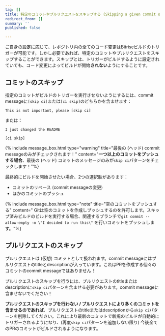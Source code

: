 ```yaml
---
tag: []
title: 特定のコミットやプルリクエストをスキップする (Skipping a given commit or pull request)
redirect_from: []
summary: ''
published: false

---
```

ご自身の[設定](/jp/builds/triggering-builds/triggering-builds/)に応じて、レポジトリ内の全てのコード変更はBitriseビルドのトリガーが可能です。しかし必要であれば、特定のコミットやプルリクエストをスキップすることができます。スキップとは、トリガーがビルドするように設定されていても、コード変更によってビルドが開始**されない**ようにすることです。

## コミットのスキップ

指定のコミットがビルドのトリガーを実行させないようにするには、commit messageに`[skip ci]`または`[ci skip]`のどちらかを含ませます：

    This is not important, please [skip ci]

または：

    I just changed the README
    
    [ci skip]

{% include message_box.html type="warning" title="最後の (ヘッド) commit messageのみがチェックされます！" content="**一つ以上のコミットをプッシュする場合**、最後の (ヘッド) コミットのメッセージのみが`skip ci`パターンをチェックします！"%}

最終的にビルドを開始させたい場合、2つの選択肢があります：

* コミットのリベース (commit messageの変更)
* ほかのコミットのプッシュ

{% include message_box.html type="note" title="空のコミットをプッシュする" content=" Gitは空のコミットを作成しプッシュするのを許可します。スキップ済みビルドのビルドを実行する場合、関連するブランチで`git commit --allow-empty -m \"I decided to run this\"` を行いコミットをプッシュします。"%}

## プルリクエストのスキップ

プルリクエストは (仮想) コミットとして扱われます。commit messageにはプルリクエストのtitleとdescriptionが入っています。これはPRを作成する個々のコミットのcommit messageではありません！

プルリクエストのスキップを行うには、プルリクエストのtitleまたはdescriptionに`skip ci`パターンを含ませる必要があります。commit messageに含ませないでください！

**プルリクエストのスキップを行わない / プルリクエストにより多くのコミットを含ませるのであれば**、プルリクエストのtitleまたはdescriptionから`skip ci`パターンを削除してください。これにより最新のコミットで新規のビルドが自動的にトリガーされるようになり、(再度`skip ci`パターンを追加しない限り) 今後全てのPRのコミットがビルドされるようになります。